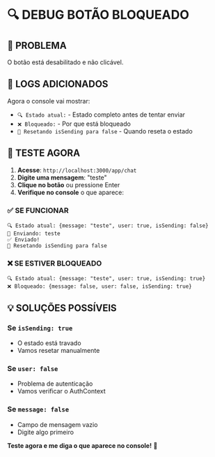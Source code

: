 # 🔍 DEBUG BOTÃO BLOQUEADO

## 🎯 **PROBLEMA**
O botão está desabilitado e não clicável.

## 🔧 **LOGS ADICIONADOS**

Agora o console vai mostrar:
- `🔍 Estado atual:` - Estado completo antes de tentar enviar
- `❌ Bloqueado:` - Por que está bloqueado
- `🔄 Resetando isSending para false` - Quando reseta o estado

## 🚀 **TESTE AGORA**

1. **Acesse**: `http://localhost:3000/app/chat`
2. **Digite uma mensagem**: "teste"
3. **Clique no botão** ou pressione Enter
4. **Verifique no console** o que aparece:

### **✅ SE FUNCIONAR**
```
🔍 Estado atual: {message: "teste", user: true, isSending: false}
💬 Enviando: teste
✅ Enviado!
🔄 Resetando isSending para false
```

### **❌ SE ESTIVER BLOQUEADO**
```
🔍 Estado atual: {message: "teste", user: true, isSending: true}
❌ Bloqueado: {message: false, user: false, isSending: true}
```

## 💡 **SOLUÇÕES POSSÍVEIS**

### **Se `isSending: true`**
- O estado está travado
- Vamos resetar manualmente

### **Se `user: false`**
- Problema de autenticação
- Vamos verificar o AuthContext

### **Se `message: false`**
- Campo de mensagem vazio
- Digite algo primeiro

**Teste agora e me diga o que aparece no console!** 🚀
